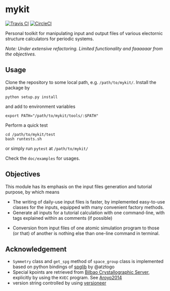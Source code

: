 # mykit

[![Travis CI](https://travis-ci.org/minyez/mykit.png?branch=master)](https://travis-ci.org/minyez/mykit)
[![CircleCI](https://circleci.com/gh/minyez/mykit/tree/master.svg?style=svg)](https://circleci.com/gh/minyez/mykit/tree/master)

Personal toolkit for manipulating input and output files of various electornic structure calculators for periodic systems.

*Note: Under extensive refactoring. Limited functionality and faaaaaar from the objectives.*

## Usage

Clone the repository to some local path, e.g. `/path/to/mykit/`. Install the package by

```
python setup.py install
```

and add to environment variables

```shell
export PATH="/path/to/mykit/tools/:$PATH"
```

Perform a quick test

```shell
cd /path/to/mykit/test
bash runtests.sh
```

or simply run `pytest` at `/path/to/mykit/`

Check the `doc/examples` for usages.

## Objectives

This module has its emphasis on the input files generation and tutorial purpose, by which means

- The writing of daily-use input files is faster, by implemented easy-to-use classes for the inputs, equipped with many convenient factory methods.
- Generate all inputs for a tutorial calculation with one command-line, with tags explained within as comments (if possible)
<!-- - A series of calculations can be run by statements within a python script, as in [ASE](https://wiki.fysik.dtu.dk/ase/). And it also provides an alternative to run in a bash script, with each command line a self-explained -->
- Conversion from input files of one atomic simulation program to those (or that) of another is nothing else than one-line command in terminal.

## Acknowledgement

- `Symmetry` class and `get_spg` method of `space_group` class is implemented based on python bindings of [spglib](https://atztogo.github.io/spglib/python-spglib.html) by @atztogo
- Special kpoints are retrieved from [Bilbao Crystallographic Server](http://www.cryst.ehu.es), explicitly by using the `KVEC` program. See [Aroyo2014](https://dx.doi.org/10.1107/S205327331303091X)
- version string controlled by using [versioneer](https://github.com/warner/python-versioneer)

<!-- Currently partially supported codes:

- [VASP](http://www.vasp.at/)
- [WIEN2K](http://susi.theochem.tuwien.ac.at/)
- [ABINIT](https://www.abinit.org/) -->
